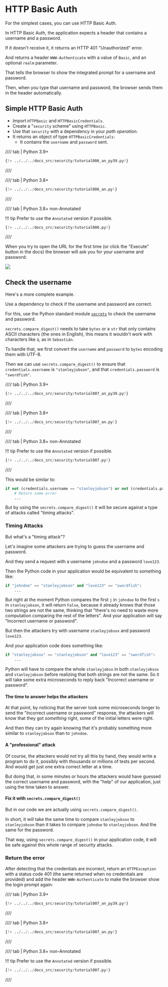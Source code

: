 # HTTP Basic Auth

For the simplest cases, you can use HTTP Basic Auth.

In HTTP Basic Auth, the application expects a header that contains a username and a password.

If it doesn't receive it, it returns an HTTP 401 "Unauthorized" error.

And returns a header `WWW-Authenticate` with a value of `Basic`, and an optional `realm` parameter.

That tells the browser to show the integrated prompt for a username and password.

Then, when you type that username and password, the browser sends them in the header automatically.

## Simple HTTP Basic Auth

* Import `HTTPBasic` and `HTTPBasicCredentials`.
* Create a "`security` scheme" using `HTTPBasic`.
* Use that `security` with a dependency in your *path operation*.
* It returns an object of type `HTTPBasicCredentials`:
    * It contains the `username` and `password` sent.

//// tab | Python 3.9+

```Python hl_lines="4  8  12"
{!> ../../../docs_src/security/tutorial006_an_py39.py!}
```

////

//// tab | Python 3.8+

```Python hl_lines="2  7  11"
{!> ../../../docs_src/security/tutorial006_an.py!}
```

////

//// tab | Python 3.8+ non-Annotated

!!! tip
    Prefer to use the `Annotated` version if possible.

```Python hl_lines="2  6  10"
{!> ../../../docs_src/security/tutorial006.py!}
```

////

When you try to open the URL for the first time (or click the "Execute" button in the docs) the browser will ask you for your username and password:

<img src="/img/tutorial/security/image12.png">

## Check the username

Here's a more complete example.

Use a dependency to check if the username and password are correct.

For this, use the Python standard module <a href="https://docs.python.org/3/library/secrets.html" class="external-link" target="_blank">`secrets`</a> to check the username and password.

`secrets.compare_digest()` needs to take `bytes` or a `str` that only contains ASCII characters (the ones in English), this means it wouldn't work with characters like `á`, as in `Sebastián`.

To handle that, we first convert the `username` and `password` to `bytes` encoding them with UTF-8.

Then we can use `secrets.compare_digest()` to ensure that `credentials.username` is `"stanleyjobson"`, and that `credentials.password` is `"swordfish"`.

//// tab | Python 3.9+

```Python hl_lines="1  12-24"
{!> ../../../docs_src/security/tutorial007_an_py39.py!}
```

////

//// tab | Python 3.8+

```Python hl_lines="1  12-24"
{!> ../../../docs_src/security/tutorial007_an.py!}
```

////

//// tab | Python 3.8+ non-Annotated

!!! tip
    Prefer to use the `Annotated` version if possible.

```Python hl_lines="1  11-21"
{!> ../../../docs_src/security/tutorial007.py!}
```

////

This would be similar to:

```Python
if not (credentials.username == "stanleyjobson") or not (credentials.password == "swordfish"):
    # Return some error
    ...
```

But by using the `secrets.compare_digest()` it will be secure against a type of attacks called "timing attacks".

### Timing Attacks

But what's a "timing attack"?

Let's imagine some attackers are trying to guess the username and password.

And they send a request with a username `johndoe` and a password `love123`.

Then the Python code in your application would be equivalent to something like:

```Python
if "johndoe" == "stanleyjobson" and "love123" == "swordfish":
    ...
```

But right at the moment Python compares the first `j` in `johndoe` to the first `s` in `stanleyjobson`, it will return `False`, because it already knows that those two strings are not the same, thinking that "there's no need to waste more computation comparing the rest of the letters". And your application will say "Incorrect username or password".

But then the attackers try with username `stanleyjobsox` and password `love123`.

And your application code does something like:

```Python
if "stanleyjobsox" == "stanleyjobson" and "love123" == "swordfish":
    ...
```

Python will have to compare the whole `stanleyjobso` in both `stanleyjobsox` and `stanleyjobson` before realizing that both strings are not the same. So it will take some extra microseconds to reply back "Incorrect username or password".

#### The time to answer helps the attackers

At that point, by noticing that the server took some microseconds longer to send the "Incorrect username or password" response, the attackers will know that they got _something_ right, some of the initial letters were right.

And then they can try again knowing that it's probably something more similar to `stanleyjobsox` than to `johndoe`.

#### A "professional" attack

Of course, the attackers would not try all this by hand, they would write a program to do it, possibly with thousands or millions of tests per second. And would get just one extra correct letter at a time.

But doing that, in some minutes or hours the attackers would have guessed the correct username and password, with the "help" of our application, just using the time taken to answer.

#### Fix it with `secrets.compare_digest()`

But in our code we are actually using `secrets.compare_digest()`.

In short, it will take the same time to compare `stanleyjobsox` to `stanleyjobson` than it takes to compare `johndoe` to `stanleyjobson`. And the same for the password.

That way, using `secrets.compare_digest()` in your application code, it will be safe against this whole range of security attacks.

### Return the error

After detecting that the credentials are incorrect, return an `HTTPException` with a status code 401 (the same returned when no credentials are provided) and add the header `WWW-Authenticate` to make the browser show the login prompt again:

//// tab | Python 3.9+

```Python hl_lines="26-30"
{!> ../../../docs_src/security/tutorial007_an_py39.py!}
```

////

//// tab | Python 3.8+

```Python hl_lines="26-30"
{!> ../../../docs_src/security/tutorial007_an.py!}
```

////

//// tab | Python 3.8+ non-Annotated

!!! tip
    Prefer to use the `Annotated` version if possible.

```Python hl_lines="23-27"
{!> ../../../docs_src/security/tutorial007.py!}
```

////
